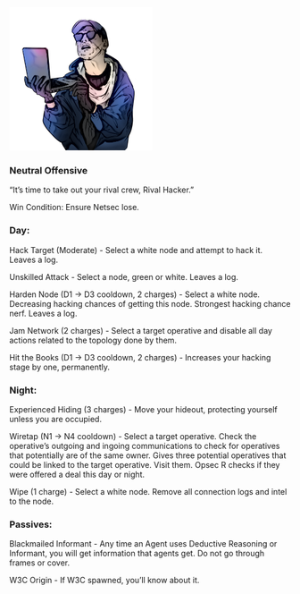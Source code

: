 ![rivalhacker.png](Images/rivalhacker.png)

### **Neutral Offensive**

“It’s time to take out your rival crew, Rival Hacker.”

Win Condition: Ensure Netsec lose.

### **Day:**

Hack Target (Moderate) - Select a white node and attempt to hack it. Leaves a log.

Unskilled Attack - Select a node, green or white. Leaves a log.

Harden Node (D1 -> D3 cooldown, 2 charges) - Select a white node. Decreasing hacking chances of getting this node. Strongest hacking chance nerf. Leaves a log.

Jam Network (2 charges) - Select a target operative and disable all day actions related to the topology done by them.

Hit the Books (D1 -> D3 cooldown, 2 charges) - Increases your hacking stage by one, permanently.

### **Night:**

Experienced Hiding (3 charges) - Move your hideout, protecting yourself unless you are occupied.

Wiretap (N1 -> N4 cooldown) - Select a target operative. Check the operative’s outgoing and ingoing communications to check for operatives that potentially are of the same owner. Gives three potential operatives that could be linked to the target operative. Visit them. Opsec R checks if they were offered a deal this day or night.

Wipe (1 charge) - Select a white node. Remove all connection logs and intel to the node.

### **Passives:**

Blackmailed Informant - Any time an Agent uses Deductive Reasoning or Informant, you will get information that agents get. Do not go through frames or cover.

W3C Origin - If W3C spawned, you’ll know about it.